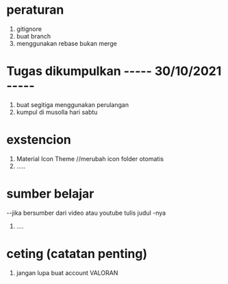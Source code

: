 # peraturan
1. gitignore
2. buat branch
3. menggunakan rebase bukan merge

# Tugas dikumpulkan  ----- 30/10/2021 -----
1. buat segitiga menggunakan perulangan
2. kumpul di musolla hari sabtu


# exstencion
1. Material Icon Theme //merubah icon folder otomatis
2. .....


# sumber belajar
--jika bersumber dari video atau youtube tulis judul -nya
1. ....

# ceting (catatan penting)
1. jangan lupa buat account VALORAN
